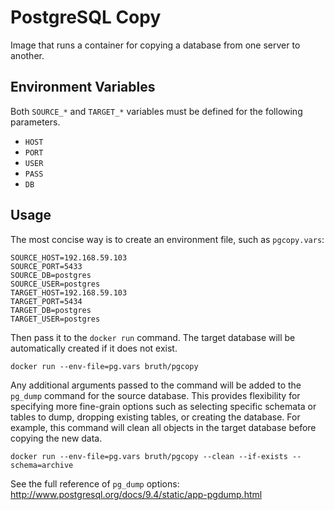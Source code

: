 # PostgreSQL Copy

Image that runs a container for copying a database from one server to another.

## Environment Variables

Both `SOURCE_*` and `TARGET_*` variables must be defined for the following parameters.

- `HOST`
- `PORT`
- `USER`
- `PASS`
- `DB`

## Usage

The most concise way is to create an environment file, such as `pgcopy.vars`:

```
SOURCE_HOST=192.168.59.103
SOURCE_PORT=5433
SOURCE_DB=postgres
SOURCE_USER=postgres
TARGET_HOST=192.168.59.103
TARGET_PORT=5434
TARGET_DB=postgres
TARGET_USER=postgres
```

Then pass it to the `docker run` command. The target database will be automatically created if it does not exist.

```
docker run --env-file=pg.vars bruth/pgcopy
```

Any additional arguments passed to the command will be added to the `pg_dump` command for the source database. This provides flexibility for specifying more fine-grain options such as selecting specific schemata or tables to dump, dropping existing tables, or creating the database. For example, this command will clean all objects in the target database before copying the new data.

```
docker run --env-file=pg.vars bruth/pgcopy --clean --if-exists --schema=archive
```

See the full reference of `pg_dump` options: http://www.postgresql.org/docs/9.4/static/app-pgdump.html
